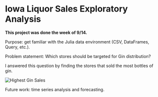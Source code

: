 # Iowa Liquor Sales Exploratory Analysis

**This project was done the week of 9/14.**

Purpose: get familiar with the Julia data environment (CSV, DataFrames, Query, etc.).

Problem statement: Which stores should be targeted for Gin distribution?

I answered this question by finding the stores that sold the most bottles of gin.

![Highest Gin Sales]()

Future work: time series analysis and forecasting.